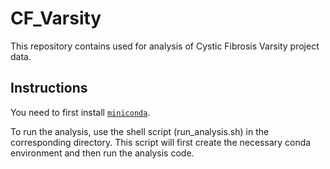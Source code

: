 # CF_Varsity
This repository contains used for analysis of Cystic Fibrosis Varsity project data.


## Instructions

You need to first install [`miniconda`](https://docs.conda.io/en/latest/miniconda.html).

To run the analysis, use the shell script (run_analysis.sh) in the corresponding directory.
This script will first create the necessary conda environment and then run the analysis code.
